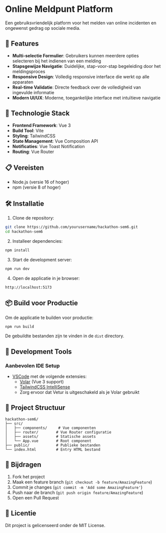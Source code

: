 # Online Meldpunt Platform

Een gebruiksvriendelijk platform voor het melden van online incidenten en ongewenst gedrag op sociale media.

## 🌟 Features

- **Multi-selectie Formulier**: Gebruikers kunnen meerdere opties selecteren bij het indienen van een melding
- **Stapsgewijze Navigatie**: Duidelijke, stap-voor-stap begeleiding door het meldingsproces
- **Responsive Design**: Volledig responsive interface die werkt op alle apparaten
- **Real-time Validatie**: Directe feedback over de volledigheid van ingevulde informatie
- **Modern UI/UX**: Moderne, toegankelijke interface met intuïtieve navigatie

## 🚀 Technologie Stack

- **Frontend Framework**: Vue 3
- **Build Tool**: Vite
- **Styling**: TailwindCSS
- **State Management**: Vue Composition API
- **Notificaties**: Vue Toast Notification
- **Routing**: Vue Router

## 📋 Vereisten

- Node.js (versie 16 of hoger)
- npm (versie 8 of hoger)

## 🛠️ Installatie

1. Clone de repository:
```bash
git clone https://github.com/yourusername/hackathon-sem6.git
cd hackathon-sem6
```

2. Installeer dependencies:
```bash
npm install
```

3. Start de development server:
```bash
npm run dev
```

4. Open de applicatie in je browser:
```
http://localhost:5173
```

## 📦 Build voor Productie

Om de applicatie te builden voor productie:

```bash
npm run build
```

De gebuildte bestanden zijn te vinden in de `dist` directory.

## 🔧 Development Tools

### Aanbevolen IDE Setup

- [VSCode](https://code.visualstudio.com/) met de volgende extensies:
  - [Volar](https://marketplace.visualstudio.com/items?itemName=Vue.volar) (Vue 3 support)
  - [TailwindCSS IntelliSense](https://marketplace.visualstudio.com/items?itemName=bradlc.vscode-tailwindcss)
  - Zorg ervoor dat Vetur is uitgeschakeld als je Volar gebruikt

## 📝 Project Structuur

```
hackathon-sem6/
├── src/
│   ├── components/     # Vue componenten
│   ├── router/        # Vue Router configuratie
│   ├── assets/        # Statische assets
│   └── App.vue        # Root component
├── public/            # Publieke bestanden
└── index.html         # Entry HTML bestand
```

## 🤝 Bijdragen

1. Fork het project
2. Maak een feature branch (`git checkout -b feature/AmazingFeature`)
3. Commit je changes (`git commit -m 'Add some AmazingFeature'`)
4. Push naar de branch (`git push origin feature/AmazingFeature`)
5. Open een Pull Request

## 📄 Licentie

Dit project is gelicenseerd onder de MIT License.

